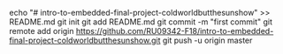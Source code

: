 echo "# intro-to-embedded-final-project-coldworldbutthesunshow" >> README.md
git init
git add README.md
git commit -m "first commit"
git remote add origin https://github.com/RU09342-F18/intro-to-embedded-final-project-coldworldbutthesunshow.git
git push -u origin master
